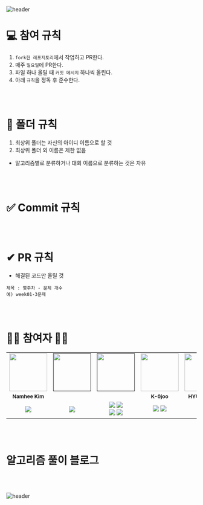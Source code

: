 
![header](https://capsule-render.vercel.app/api?type=waving&color=timeAuto&height=300&section=header&text=Algorithm%20Coding%20Study%&fontSize=50&animation=twinkling)

# 💻 참여 규칙
1. `fork한 레포지토리`에서 작업하고 PR한다.
2. 매주 `일요일`에 PR한다.
3. 파일 하나 올릴 때 `커밋 메시지` 하나씩 올린다.
4. 아래 `규칙`을 정독 후 준수한다.

</br>
</br>

# 📁 폴더 규칙
1. 최상위 폴더는 자신의 아이디 이름으로 할 것
2. 최상위 폴더 외 이름은 제한 없음

+ 알고리즘별로 분류하거나 대회 이름으로 분류하는 것은 자유

</br>
</br>

# ✅ Commit 규칙


</br>
</br>

# ✔ PR 규칙
- 해결된 코드만 올릴 것

```
제목 : 몇주차 - 문제 개수
예) week01-3문제
```

</br>
</br>

# 👩‍🌾 참여자 👨‍🌾
<table>
  <tr>
    <td align="center"><a href="https://github.com/nhee0410"><img src="https://avatars.githubusercontent.com/u/49919262?v=4?s=100" width="100px;" alt=""></td>
    <td align="center"><a href=""><img src="?v=4?s=100" width="100px;" alt=""></td>
    <td align="center"><a href=""><img src="?v=4?s=100" width="100px;" alt=""></td>
    <td align="center"><a href="https://github.com/K-0joo"><img src="https://avatars.githubusercontent.com/u/83263735?v=4?s=100" width="100px;" alt=""></td>  
    <td align="center"><a href="https://github.com/Hyun-Jiii"><img src="https://avatars.githubusercontent.com/u/81578775?v=4?s=100" width="100px;" alt=""></td>
  </tr>
  <tr>
    <td align="center"><sub><b>Namhee Kim</b></td>
    <td align="center"><sub><b></b></td>
    <td align="center"><sub><b></b></td>
    <td align="center"><sub><b>K-0joo</b></td>
    <td align="center"><sub><b>HYUNJI KIM</b></td>
  </tr>
  <tr>
    <td align="center"><img src="https://img.shields.io/badge/java-%23ED8B00.svg?style=flat-square&logo=java&logoColor=white"/>
    <td align="center"><img src="https://img.shields.io/badge/c++-%2300599C.svg?style=flat-square&logo=c%2B%2B&logoColor=white"/>
    <td align="center"><img src="https://img.shields.io/badge/c-%2300599C.svg?style=flat-square&logo=c&logoColor=white"/>  <img src="https://img.shields.io/badge/c++-%2300599C.svg?style=flat-square&logo=c%2B%2B&logoColor=white"/><br><img src="https://img.shields.io/badge/c%23-%23239120.svg?style=flat-square&logo=c-sharp&logoColor=white"/>  <img src="https://img.shields.io/badge/python-3670A0?style=flat-square&logo=python&logoColor=ffdd54"/></br>
    <td align="center"><img src="https://img.shields.io/badge/java-%23ED8B00.svg?style=flat-square&logo=java&logoColor=white"/>  <img src="https://img.shields.io/badge/c-%2300599C.svg?style=flat-square&logo=c&logoColor=white"/>
    <td align="center"><img src="https://img.shields.io/badge/java-%23ED8B00.svg?style=flat-square&logo=java&logoColor=white"/>
  </tr>
</table>

</br>
</br>
  
# 알고리즘 풀이 블로그 


</br>
</br>


![header](https://capsule-render.vercel.app/api?type=wave&color=timeAuto&height=100&section=footer)
